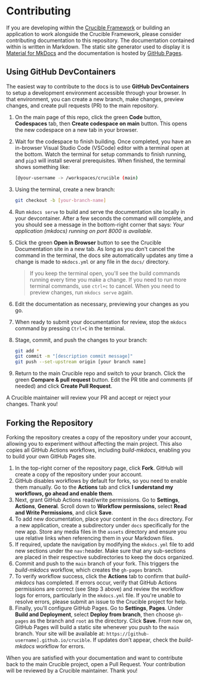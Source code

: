 # Contributing

If you are developing within the [Crucible Framework](https://github.com/cmu-sei/crucible) or building an application to work alongside the Crucible Framework, please consider contributing documentation to this repository. The documentation contained within is written in Markdown. The static site generator used to display it is [Material for MkDocs](https://squidfunk.github.io/mkdocs-material/) and the documentation is hosted by [GitHub Pages](https://pages.github.com/).

## Using GitHub DevContainers

The easiest way to contribute to the docs is to use **GitHub DevContainers** to setup a development environment accessible through your browser. In that environment, you can create a new branch, make changes, preview changes, and create pull requests (PR) to the main repository.

1. On the main page of this repo, click the green **Code** button, **Codespaces** tab, then **Create codespace on main** button. This opens the new codespace on a new tab in your browser.
2. Wait for the codespace to finish building. Once completed, you have an in-browser Visual Studio Code (VSCode) editor with a terminal open at the bottom. Watch the terminal for setup commands to finish running, and `pip3` will install several prerequisites. When finished, the terminal shows something like:

   ```bash
   [@your-username -> /workspaces/crucible (main)
   ```

3. Using the terminal, create a new branch:

   ```bash
   git checkout -b [your-branch-name]
   ```

4. Run `mkdocs serve` to build and serve the documentation site locally in your devcontainer. After a few seconds the command will complete, and you should see a message in the bottom-right corner that says: *Your application (mkdocs) running on port 8000 is available.* 
5. Click the green **Open in Browser** button to see the Crucible Documentation site in a new tab. As long as you don't cancel the command in the terminal, the docs site automatically updates any time a change is made to `mkdocs.yml` or any file in the `docs/` directory.

   >If you keep the terminal open, you'll see the build commands running every time you make a change.  If you need to run more terminal commands, use `ctrl+c` to cancel. When you need to preview changes, run `mkdocs serve` again. 

6. Edit the documentation as necessary, previewing your changes as you go.
7. When ready to submit your documentation for review, stop the `mkdocs` command by pressing `Ctrl+C` in the terminal.
8. Stage, commit, and push the changes to your branch:

   ```bash
   git add *
   git commit -m "[description commit message]"
   git push --set-upstream origin [your branch name]
   ```

9. Return to the main Crucible repo and switch to your branch. Click the green **Compare & pull request** button. Edit the PR title and comments (if needed) and click **Create Pull Request**.

A Crucible maintainer will review your PR and accept or reject your changes. Thank you!

## Forking the Repository

Forking the repository creates a copy of the repository under your account, allowing you to experiment without affecting the main project. This also copies all GitHub Actions workflows, including *build-mkdocs*, enabling you to build your own GitHub Pages site.

1. In the top-right corner of the repository page, click **Fork**. GitHub will create a copy of the repository under your account.
2. GitHub disables workflows by default for forks, so you need to enable them manually. Go to the **Actions** tab and click **I understand my workflows, go ahead and enable them**. 
3. Next, grant GitHub Actions read/write permissions. Go to **Settings**, **Actions**, **General**. Scroll down to **Workflow permissions**, select **Read and Write Permissions**, and click **Save**.
4. To add new documentation, place your content in the `docs` directory. For a new application, create a subdirectory under `docs` specifically for the new app. Store any media files in the `assets` directory and ensure you use relative links when referencing them in your Markdown files.
5. If required, update the navigation by modifying the `mkdocs.yml` file to add new sections under the `nav:`header. Make sure that any sub-sections are placed in their respective subdirectories to keep the docs organized.
6. Commit and push to the `main` branch of your fork. This triggers the *build-mkdocs* workflow, which creates the `gh-pages` branch.
7. To verify workflow success, click the **Actions** tab to confirm that *build-mkdocs* has completed. If errors occur, verify that GitHub Actions permissions are correct (see Step 3 above) and review the workflow logs for errors, particularly in the `mkdocs.yml` file. If you're unable to resolve errors, please submit an issue to the Crucible project for help.
8. Finally, you'll configure GitHub Pages. Go to **Settings**, **Pages**. Under **Build and Deployment**, select **Deploy from branch**, then choose `gh-pages` as the branch and `root` as the directory. Click **Save**. From now on, GitHub Pages will build a static site whenever you push to the `main` branch. Your site will be available at: `https://[github-username].github.io/crucible`. If updates don’t appear, check the *build-mkdocs* workflow for errors.

When you are satisfied with your documentation and want to contribute back to the main Crucible project, open a Pull Request. Your contribution will be reviewed by a Crucible maintainer. Thank you!